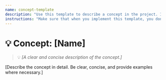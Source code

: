 ```yaml
---
name: concept-template
description: "Use this template to describe a concept in the project. It should be short, simple, concise, but very clear."
instructions: "Make sure that when you implement this template, you don't include these instructions or any other front matter from this template in your work. Output should always and only be the markdown part outside of the front matter. Never include any tags like <example>, <commentary>, or similar tags - these serve only to increase clarity about implementation. Always use single [ ] brackets to indicate instructions the implementer should follow. When referencing other documents from this project, use wikilinks format [[filename-wl-example]] to reference them. Do not include the file extension or path."
---
```

# 💡 Concept: [Name]
> 💡 *[A clear and concise description of the concept.]*

[Describe the concept in detail. Be clear, concise, and provide examples where necessary.]
